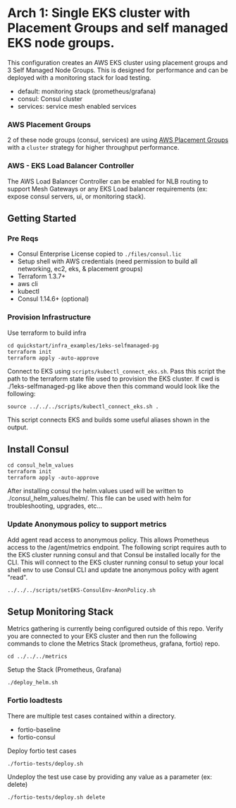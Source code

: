 # Arch 1: Single EKS cluster with Placement Groups and self managed EKS node groups.
This configuration creates an AWS EKS cluster using placement groups and 3 Self Managed Node Groups. This is designed for performance and can be deployed with a monitoring stack for load testing.
- default:  monitoring stack (prometheus/grafana)
- consul:   Consul cluster
- services: service mesh enabled services

### AWS Placement Groups
2 of these node groups (consul, services) are using [AWS Placement Groups](https://docs.aws.amazon.com/AWSEC2/latest/UserGuide/placement-groups.html) with a `cluster` strategy for higher throughput performance.

### AWS - EKS Load Balancer Controller
The AWS Load Balancer Controller can be enabled for NLB routing to support Mesh Gateways or any EKS Load balancer requirements (ex: expose consul servers, ui, or monitoring stack).

## Getting Started

### Pre Reqs
- Consul Enterprise License copied to `./files/consul.lic`
- Setup shell with AWS credentials (need permission to build all networking, ec2, eks, & placement groups)
- Terraform 1.3.7+
- aws cli
- kubectl
- Consul 1.14.6+  (optional)

### Provision Infrastructure
Use terraform to build infra
```
cd quickstart/infra_examples/1eks-selfmanaged-pg
terraform init
terraform apply -auto-approve
```

Connect to EKS using `scripts/kubectl_connect_eks.sh`.  Pass this script the path to the terraform state file used to provision the EKS cluster.  If cwd is ./1eks-selfmanaged-pg like above then this command would look like the following:
```
source ../../../scripts/kubectl_connect_eks.sh .
```
This script connects EKS and builds some useful aliases shown in the output.

## Install Consul
```
cd consul_helm_values
terraform init
terraform apply -auto-approve
```
After installing consul the helm.values used will be written to ./consul_helm_values/helm/.  This file can be used with helm for troubleshooting, upgrades, etc...

### Update Anonymous policy to support metrics
Add agent read access to anonymous policy.  This allows Prometheus access to the /agent/metrics endpoint.  The following script requires auth to the EKS cluster running consul and that Consul be installed locally for the CLI.  This will connect to the EKS cluster running consul to setup your local shell env to use Consul CLI and update tne anonymous policy with agent "read".
```
../../../scripts/setEKS-ConsulEnv-AnonPolicy.sh
```

## Setup Monitoring Stack
Metrics gathering is currently being configured outside of this repo. Verify you are connected to your EKS cluster and then run the following commands to clone the Metrics Stack (prometheus, grafana, fortio) repo.
```
cd ../../../metrics
```

Setup the Stack (Prometheus, Grafana)
```
./deploy_helm.sh
```
### Fortio loadtests
There are multiple test cases contained within a directory.
* fortio-baseline
* fortio-consul

Deploy fortio test cases
```
./fortio-tests/deploy.sh
```

Undeploy the test use case by providing any value as a parameter (ex: delete)
```
./fortio-tests/deploy.sh delete
```



